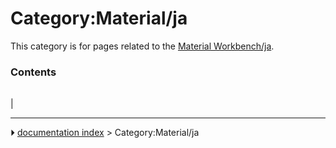 # Category:Material/ja
This category is for pages related to the [Material Workbench/ja](Material_Workbench/ja.md).

### Contents

|     |     |     |
| --- | --- | --- |
|



---
⏵ [documentation index](../README.md) > Category:Material/ja
